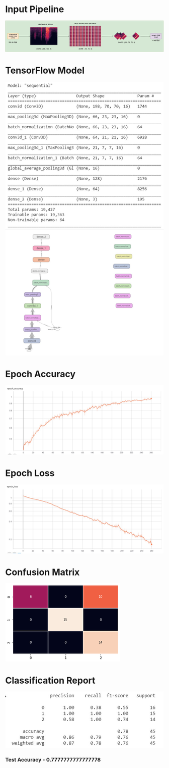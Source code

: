 # **Input Pipeline**
![](images/INPUT%20PIPELINE.jpg)

# **TensorFlow Model**
![](images/TFModel1.jpg)
![](images/TFModel.jpg)

# **Epoch Accuracy**
![](images/epoch%20accuracy.jpg)

# **Epoch Loss**
![](images/epoch%20loss.jpg)

# **Confusion Matrix**
![](images/confusion%20matrix.png)

# **Classification Report**
![](images/classification_report.jpg)

### **Test Accuracy - 0.7777777777777778**
